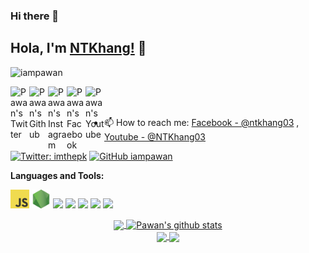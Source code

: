 ### Hi there 👋

## Hola, I'm [NTKhang!](https://www.facebook.com/ntkhang03) 👋

<p align="left"> <img src="https://komarev.com/ghpvc/?username=ntkhang03&label=Views&color=blue&style=plastic" alt="iampawan" /> </p>

<a href="https://twitter.com/ntkhang03">
  <img align="left" alt="Pawan's Twitter" width="30px" src="https://cdn.jsdelivr.net/npm/simple-icons@v3/icons/twitter.svg"/>
</a>
<a href="https://github.com/ntkhang03">
  <img align="left" alt="Pawan's Github" width="30px" src="https://cdn.jsdelivr.net/npm/simple-icons@v3/icons/github.svg" />
</a>
<a href="https://instagram.com/nthanhkhang2003">
  <img align="left" alt="Pawan's Instagram" width="30px" src="https://cdn.jsdelivr.net/npm/simple-icons@v3/icons/instagram.svg" />
</a>
<a href="https://www.facebook.com/ntkhang03">
  <img align="left" alt="Pawan's Facebook" width="30px" src="https://cdn.jsdelivr.net/npm/simple-icons@v3/icons/facebook.svg" />
</a>
<a href="https://www.youtube.com/ntkhang03">
  <img align="left" alt="Pawan's Youtube" width="30px" src="https://cdn.jsdelivr.net/npm/simple-icons@v3/icons/youtube.svg" />
</a>

<br/>
<br/>

- 📫 How to reach me: [Facebook - @ntkhang03](https://www.facebook.com/NTKhang03) , [Youtube - @NTKhang03](https://www.youtube.com/ntkhang03)

[![Twitter: imthepk](https://img.shields.io/twitter/follow/ntkhang03?style=social)](https://twitter.com/ntkhang03)
[![GitHub iampawan](https://img.shields.io/github/followers/ntkhang03?label=follow&style=social)](https://github.com/ntkhang03)

**Languages and Tools:**  

<code><img height="30" src="https://raw.githubusercontent.com/github/explore/80688e429a7d4ef2fca1e82350fe8e3517d3494d/topics/javascript/javascript.png"></code>
<code><img height="30" src="https://raw.githubusercontent.com/github/explore/80688e429a7d4ef2fca1e82350fe8e3517d3494d/topics/nodejs/nodejs.png"></code>
<code><img height="30" src="https://cdn.jsdelivr.net/gh/devicons/devicon/icons/html5/html5-original.svg"></code>
<code><img height="30" src="https://cdn.jsdelivr.net/gh/devicons/devicon/icons/bootstrap/bootstrap-original-wordmark.svg"></code>
<code><img height="30" src="https://cdn.jsdelivr.net/gh/devicons/devicon/icons/git/git-original.svg"></code>
<code><img height="30" src="https://cdn.jsdelivr.net/gh/devicons/devicon/icons/npm/npm-original-wordmark.svg"></code>
<code><img height="30" src="https://cdn.jsdelivr.net/gh/devicons/devicon/icons/vscode/vscode-original-wordmark.svg"></code>



<p align="center">

  <a href="https://github.com/ntkhang03">
    <img align="center" src="https://github-readme-stats.vercel.app/api/top-langs/?username=ntkhang03&theme=blue-green" />
  </a>
  <a href="https://github.com/ntkhang03">
   <img align="center" src="https://github-readme-stats.vercel.app/api?username=ntkhang03&show_icons=true&theme=github_dark&line_height=27" alt="Pawan's github stats"/>
  </a>

  <br>

  <a href="https://github.com/fb-chat-api/fb-chat-api">
    <img align="center" src="https://github-readme-stats.vercel.app/api/pin/?username=fb-chat-api&repo=fb-chat-api&theme=github_dark" />
  </a>
  <a href="https://github.com/ntkhang03/Goat-Bot">
   <img align="center" src="https://github-readme-stats.vercel.app/api/pin/?username=ntkhang03&repo=Goat-Bot&theme=github_dark" />
  </a>

</p>
